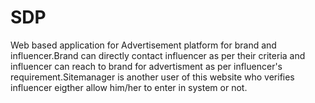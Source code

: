 # SDP
Web based application for Advertisement platform for brand and influencer.Brand can directly contact influencer as per their criteria 
and influencer can reach to brand for advertisment as per influencer's requirement.Sitemanager is another user of this website who verifies influencer
eigther allow him/her to enter in system or not.
